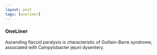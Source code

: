 ```yaml
---
layout: post
tags: [oneliner]
---
```



### OneLiner

Ascending flaccid paralysis is characteristic of Guillain-Barre syndrome, associated with Campylobacter jejuni dysentery.

